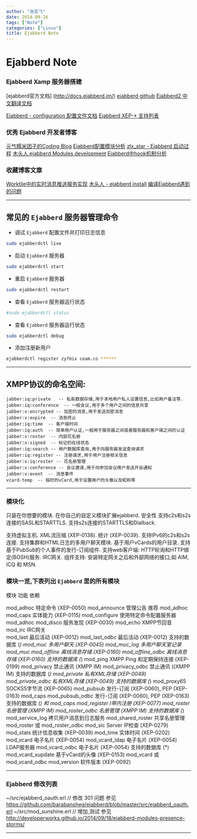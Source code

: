 ```yaml
---
author: "张亚飞"
date: 2014-09-26
tags: ["Note"]
categories: ["Linux"]
title: Ejabberd Note
---
```


# Ejabberd Note

### Ejabberd Xamp 服务器搭建

[ejabberd官方文档] (http://docs.ejabberd.im/)
[ejabberd github](https://github.com/processone/ejabberd)
[Ejabberd2 中文翻译文档](http://wiki.jabbercn.org/Ejabberd2:%E5%AE%89%E8%A3%85%E5%92%8C%E6%93%8D%E4%BD%9C%E6%8C%87%E5%8D%97)

[Ejabberd - configuration 配置文件文档](http://docs.ejabberd.im/admin/guide/configuration/#modroster)
[Ejabberd XEP-* 支持列表](https://www.process-one.net/en/ejabberd/protocols/)

### 优秀 Ejabberd 开发者博客

[元气糯米团子的Coding Blog](http://developerworks.github.io/)
[Ejabberd配置模块分析](http://www.just4coding.com/blog/2014/12/09/ejabberd-config/)
[zlx_star - Ejabberd 启动过程](http://blog.zlxstar.me/blog/2013/07/20/ejabberd-starting-process/)
[木头人 ejabberd Modules development](http://allran.github.io/2015/04/16/ejabberd-Modules-development/)
[Ejabberd中hook机制分析](http://www.just4coding.com/blog/2014/12/07/ejabberd-hooks/)

### 收藏博客文章

[Worktile中的实时消息推送服务实现](http://segmentfault.com/a/1190000000665676)
[木头人 - ejabberd install](http://allran.github.io/2015/04/15/ejabberd-install/)
[编译Ejabberd遇到的问题](http://developerworks.github.io/2014/09/25/ejabberd-compile-issues/)

********************************************************************************************************************************************************************************************************

## 常见的 `Ejabberd` 服务器管理命令

* 调试 `Ejabberd` 配置文件并打印日志信息

``` bash 
sudo ejabberdctl live    
```

* 启动 `Ejabberd` 服务器

``` bash 
sudo ejabberdctl start   
```

* 重启 `Ejabberd` 服务器

``` bash 
sudo ejabberdctl restart 
```

* 查看 `Ejabberd` 服务器运行状态

``` bash 
#sudo ejabberdctl status
```

* 查看 `Ejabberd` 服务器运行状态

``` bash 
sudo ejabberdctl debug  
```

* 添加注册新用户

``` bash 
ejabberdctl register zyfmix coam.co ****** 
```

********************************************************************************************************************************************************************************************************

## XMPP协议的命名空间:

```
jabber:iq:private   -- 私有数据存储,用于本地用户私人设置信息,比如用户备注等.
jabber:iq:conference  -- 一般会议,用于多个用户之间的信息共享
jabber:x:encrypted -- 加密的消息,用于发送加密消息
jabber:x:expire  -- 消息终止
jabber:iq:time  -- 客户端时间
jabber:iq:auth  -- 简单用户认证,一般用于服务器之间或者服务器和客户端之间的认证
jabber:x:roster  -- 内部花名册
jabber:x:signed  -- 标记的在线状态
jabber:iq:search -- 用户数据库查询,用于向服务器发送查询请求
jabber:iq:register -- 注册请求,用于用户注册相关信息
jabber:x:iq:roster -- 花名册管理
jabber:x:conference -- 会议邀请,用于向参加会议用户发送开会通知
jabber:x:event  -- 消息事件
vcard-temp  -- 临时的vCard,用于设置用户的头像以及昵称等
```

********************************************************************************************************************************************************************************************************

### 模块化

只装在你想要的模块.
在你自己的自定义模块扩展ejabberd.
安全性
支持c2s和s2s连接的SASL和STARTTLS.
支持s2s连接的STARTTLS和Dialback.

支持虚拟主机.
XML流压缩 (XEP-0138).
统计 (XEP-0039).
支持IPv6的c2s和s2s连接.
支持集群和HTML日志的多用户聊天模块.
基于用户vCards的用户目录.
支持基于PubSub的个人事件的发行-订阅组件.
支持web客户端: HTTP轮询和HTTP绑定(BOSH)服务.
IRC网关.
组件支持: 安装特定网关之后和外部网络的接口,如 AIM, ICQ 和 MSN.

### 模块一览,下表列出 `Ejabberd` 里的所有模块

模块 功能 依赖

mod_adhoc 特定命令 (XEP-0050)
mod_announce 管理公告
推荐 mod_adhoc
mod_caps 实体能力 (XEP-0115)
mod_configure 使用特定命令配置服务器
mod_adhoc
mod_disco 服务发现 (XEP-0030)
mod_echo XMPP节回音
mod_irc IRC网关   
mod_last 最后活动 (XEP-0012)
mod_last_odbc 最后活动 (XEP-0012) 支持的数据库 (*)
mod_muc 多用户聊天 (XEP-0045)
mod_muc_log 多用户聊天室记录
mod_muc
mod_offline 离线消息存储 (XEP-0160)
mod_offline_odbc 离线消息存储 (XEP-0160) 支持的数据库 (*)
mod_ping XMPP Ping 和定期保持连接 (XEP-0199)
mod_privacy 禁止通讯 (XMPP IM)
mod_privacy_odbc 禁止通讯 ((XMPP IM) 支持的数据库 (*)
mod_private 私有XML存储 (XEP-0049)
mod_private_odbc 私有XML存储 (XEP-0049) 支持的数据库 (*)
mod_proxy65 SOCKS5字节流 (XEP-0065)
mod_pubsub 发行-订阅 (XEP-0060), PEP (XEP-0163)
mod_caps
mod_pubsub_odbc 发行-订阅 (XEP-0060), PEP (XEP-0163) 支持的数据库 (*) 和 mod_caps
mod_register I带内注册 (XEP-0077)
mod_roster 名册管理 (XMPP IM)
mod_roster_odbc 名册管理 (XMPP IM) 支持的数据库 (*)
mod_service_log 拷贝用户消息到日志服务
mod_shared_roster 共享名册管理
mod_roster 或 mod_roster_odbc
mod_sic Server IP检查 (XEP-0279)
mod_stats 统计信息收集 (XEP-0039)
mod_time 实体时间 (XEP-0202)
mod_vcard 电子名片 (XEP-0054)
mod_vcard_ldap 电子名片 (XEP-0054) LDAP服务器
mod_vcard_odbc 电子名片 (XEP-0054) 支持的数据库 (*)
mod_vcard_xupdate 基于vCard的头像 (XEP-0153)
mod_vcard 或 mod_vcard_odbc
mod_version 软件版本 (XEP-0092)

********************************************************************************************************************************************************************************************************

### Ejabberd 修改列表

~/src/ejabberd_oauth.erl // 修改 301 问题 参见 https://github.com/barabansheg/ejabberd/blob/master/src/ejabberd_oauth.erl
~/src/mod_sunshine.erl // 增加,测试 参见 http://developerworks.github.io/2014/09/18/ejabberd-modules-presence-storms/

********************************************************************************************************************************************************************************************************
